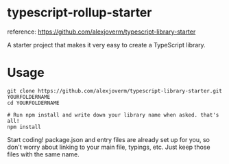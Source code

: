# typescript-rollup-starter

reference: https://github.com/alexjoverm/typescript-library-starter

A starter project that makes it very easy to create a TypeScript library.

# Usage

```shell
git clone https://github.com/alexjoverm/typescript-library-starter.git YOURFOLDERNAME
cd YOURFOLDERNAME

# Run npm install and write down your library name when asked. that's all!
npm install
```

Start coding! package.json and entry files are already set up for you, so don't worry about linking to your main file, typings, etc. Just keep those files with the same name.

